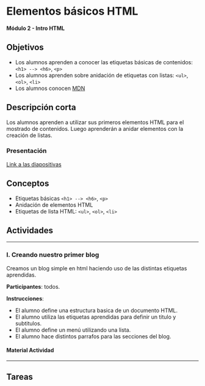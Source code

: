 # Elementos básicos HTML

**Módulo 2 - Intro HTML**

## Objetivos

- Los alumnos aprenden a conocer las etiquetas básicas de contenidos: `<h1> --> <h6>`, `<p>`
- Los alumnos aprenden sobre anidación de etiquetas con listas: `<ul>`, `<ol>`, `<li>`
- Los alumnos conocen [MDN](https://developer.mozilla.org/es/docs/Web/HTML/Elemento)

## Descripción corta

Los alumnos aprenden a utilizar sus primeros elementos HTML para el mostrado de contenidos.
Luego aprenderán a anidar elementos con la creación de listas.

### Presentación

[Link a las diapositivas](https://docs.google.com/presentation/d/18rgaVK2FacP0U0EXPWURX24refnFQ_QTVNLBX1lAUEI/edit#slide=id.p12)

## Conceptos

- Etiquetas básicas `<h1> --> <h6>`, `<p>`
- Anidación de elementos HTML
- Etiquetas de lista HTML: `<ul>`, `<ol>`, `<li>`

## Actividades

---

### I. Creando nuestro primer blog

Creamos un blog simple en html haciendo uso de las distintas etiquetas aprendidas.

**Participantes**: todos.

**Instrucciones**: 

* El alumno define una estructura basica de un documento HTML.
* El alumno utiliza las etiquetas aprendidas para definir un titulo y subtitulos.
* El alumno define un menú utilizando una lista.
* El alumno hace distintos parrafos para las secciones del blog.


#### Material Actividad

---

## Tareas
